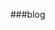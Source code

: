 <!--
 * @Author: Wancheng Wancheng@ideamake.cn
 * @Date: 2024-06-17 09:19:01
 * @LastEditors: Wancheng Wancheng@ideamake.cn
 * @LastEditTime: 2024-10-30 15:46:04
 * @FilePath: /vite/blog.md
 * @Description: 这是默认设置,请设置`customMade`, 打开koroFileHeader查看配置 进行设置: https://github.com/OBKoro1/koro1FileHeader/wiki/%E9%85%8D%E7%BD%AE
-->
###blog